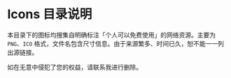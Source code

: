 # Icons 目录说明

本目录下的图标均搜集自明确标注「个人可以免费使用」的网络资源。主要为 `PNG`、`ICO` 格式，文件名包含尺寸信息。由于来源繁多、时间已久，恕不能一一列出源链接。

如在无意中侵犯了您的权益，请联系我进行删除。
